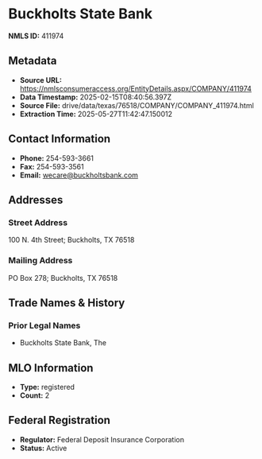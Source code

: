 # Buckholts State Bank

**NMLS ID:** 411974

## Metadata
- **Source URL:** https://nmlsconsumeraccess.org/EntityDetails.aspx/COMPANY/411974
- **Data Timestamp:** 2025-02-15T08:40:56.397Z
- **Source File:** drive/data/texas/76518/COMPANY/COMPANY_411974.html
- **Extraction Time:** 2025-05-27T11:42:47.150012

## Contact Information
- **Phone:** 254-593-3661
- **Fax:** 254-593-3561
- **Email:** wecare@buckholtsbank.com

## Addresses
### Street Address
100 N. 4th Street; Buckholts, TX 76518

### Mailing Address
PO Box 278; Buckholts, TX 76518

## Trade Names & History
### Prior Legal Names
- Buckholts State Bank, The

## MLO Information
- **Type:** registered
- **Count:** 2

## Federal Registration
- **Regulator:** Federal Deposit Insurance Corporation
- **Status:** Active

